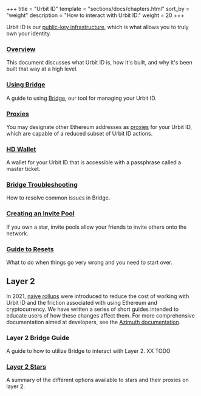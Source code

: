 +++
title = "Urbit ID"
template = "sections/docs/chapters.html"
sort_by = "weight"
description = "How to interact with Urbit ID."
weight = 20
+++

Urbit ID is our [public-key infrastructure](/using/id/overview), which is
what allows you to truly own your identity.

### [Overview](/using/id/overview)

This document discusses what Urbit ID is, how it's built, and why it's been
built that way at a high level.

### [Using Bridge](/using/id/using-bridge)

A guide to using [Bridge](https://bridge.urbit.org), our tool for managing your
Urbit ID.

### [Proxies](/using/id/proxies)

You may designate other Ethereum addresses as [proxies](/docs/glossary/proxies)
for your Urbit ID, which are capable of a reduced subset of Urbit ID actions.

### [HD Wallet](/using/id/hw-wallet)

A wallet for your Urbit ID that is accessible with a passphrase called a master
ticket.

### [Bridge Troubleshooting](/using/id/bridge-troubleshooting)

How to resolve common issues in Bridge.

### [Creating an Invite Pool](/using/id/creating-an-invite-pool)

If you own a star, invite pools allow your friends to invite others onto the
network.

### [Guide to Resets](/using/id/guide-to-resets)

What to do when things go very wrong and you need to start over.

## Layer 2

In 2021, [naive rollups](/blog/rollups) were introduced to reduce the cost of
working with Urbit ID and the friction associated with using Ethereum and
cryptocurrency. We have written a series of short guides intended to educate
users of how these changes affect them. For more comprehensive documentation
aimed at developers, see the [Azimuth documentation](/docs/azimuth).

### Layer 2 Bridge Guide

A guide to how to utilize Bridge to interact with Layer 2. XX TODO

### [Layer 2 Stars](/using/id/l2-star) 

A summary of the different options available to stars and their proxies on layer 2.
